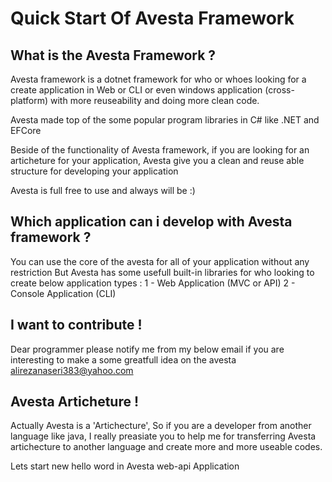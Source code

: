 # Quick Start Of Avesta Framework

## What is the Avesta Framework ?
Avesta framework is a dotnet framework for who or whoes looking for a create application in Web or CLI or even windows application (cross-platform) with more reuseability and doing more clean code.

Avesta made top of the some popular program libraries in C# like .NET and EFCore 

Beside of the functionality of Avesta framework, if you are looking for an articheture for your application, Avesta give you a clean and reuse able structure for developing your application

Avesta is full free to use and always will be :)


## Which application can i develop with Avesta framework ?
You can use the core of the avesta for all of your application without any restriction
But Avesta has some usefull built-in libraries for who looking to create below application types :
1 - Web Application (MVC or API)
2 - Console Application (CLI)


## I want to contribute !
Dear programmer please notify me from my below email if you are interesting to make a some greatfull idea on the avesta 
alirezanaseri383@yahoo.com


## Avesta Articheture !
Actually Avesta is a 'Artichecture', So if you are a developer from another language like java, I really preasiate you to help me for transferring Avesta artichecture to another language and create more and more useable codes.


Lets start new hello word in Avesta web-api Application